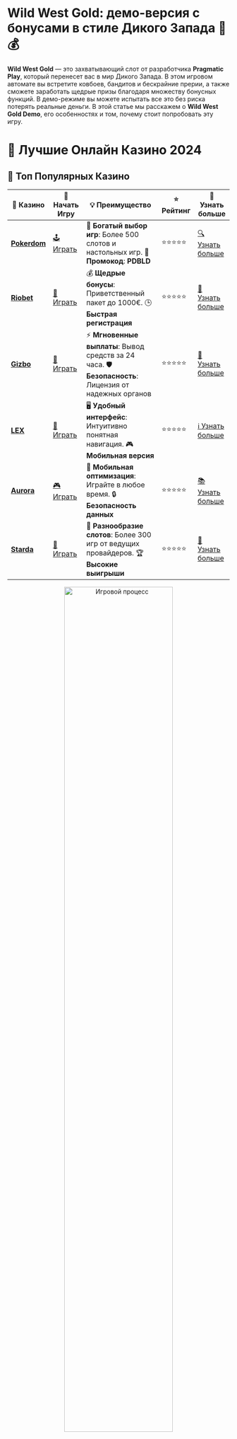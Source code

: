 # **Wild West Gold: демо-версия с бонусами в стиле Дикого Запада 🤠💰**

**Wild West Gold** — это захватывающий слот от разработчика **Pragmatic Play**, который перенесет вас в мир Дикого Запада. В этом игровом автомате вы встретите ковбоев, бандитов и бескрайние прерии, а также сможете заработать щедрые призы благодаря множеству бонусных функций. В демо-режиме вы можете испытать все это без риска потерять реальные деньги. В этой статье мы расскажем о **Wild West Gold Demo**, его особенностях и том, почему стоит попробовать эту игру.

# 🎰 Лучшие Онлайн Казино 2024

## 🌟 Топ Популярных Казино

| 🎲 **Казино** | 🔗 **Начать Игру** | 💡 **Преимущество** | ⭐ **Рейтинг** | 🔗 **Узнать больше** |
|--------------|---------------------|---------------------|----------------|----------------------|
| [**Pokerdom**](https://brandplay.link/4k77v2yx) | [🕹️ Играть](https://brandplay.link/4k77v2yx) | 🎉 **Богатый выбор игр**: Более 500 слотов и настольных игр. 🎁 **Промокод**: **PDBLD** | ⭐⭐⭐⭐⭐ | [🔍 Узнать больше](https://brandplay.link/4k77v2yx) |
| [**Riobet**](https://brandplay.link/7xBLTPyj) | [🎰 Играть](https://brandplay.link/7xBLTPyj) | 💰 **Щедрые бонусы**: Приветственный пакет до 1000€. 🕒 **Быстрая регистрация** | ⭐⭐⭐⭐⭐ | [📖 Узнать больше](https://brandplay.link/7xBLTPyj) |
| [**Gizbo**](https://brandplay.link/bprXw4YV) | [🎲 Играть](https://brandplay.link/bprXw4YV) | ⚡ **Мгновенные выплаты**: Вывод средств за 24 часа. 🛡️ **Безопасность**: Лицензия от надежных органов | ⭐⭐⭐⭐⭐ | [📝 Узнать больше](https://brandplay.link/bprXw4YV) |
| [**LEX**](https://brandplay.link/zW4hdDFV) | [🤑 Играть](https://brandplay.link/zW4hdDFV) | 🖥️ **Удобный интерфейс**: Интуитивно понятная навигация. 🎮 **Мобильная версия** | ⭐⭐⭐⭐⭐ | [ℹ️ Узнать больше](https://brandplay.link/zW4hdDFV) |
| [**Aurora**](https://10trafic-stat2.com/click/668546556bcc6313411604bd/6766/13032/subaccount) | [🎮 Играть](https://10trafic-stat2.com/click/668546556bcc6313411604bd/6766/13032/subaccount) | 📱 **Мобильная оптимизация**: Играйте в любое время. 🔒 **Безопасность данных** | ⭐⭐⭐⭐⭐ | [📚 Узнать больше](https://10trafic-stat2.com/click/668546556bcc6313411604bd/6766/13032/subaccount) |
| [**Starda**](https://brandplay.link/fB7xwRFL) | [🎯 Играть](https://brandplay.link/fB7xwRFL) | 🎰 **Разнообразие слотов**: Более 300 игр от ведущих провайдеров. 🏆 **Высокие выигрыши** | ⭐⭐⭐⭐⭐ | [🔎 Узнать больше](https://brandplay.link/fB7xwRFL) |

<div align="center">
    <img src="https://i.pinimg.com/originals/87/9e/b9/879eb9354dd0699582408b68f2e253b2.gif" alt="Игровой процесс" width="70%">
</div>

## 💎 Лучшие Бонусы и Акции

| 🎲 **Казино** | 🔗 **Начать Игру** | 💡 **Преимущество** | ⭐ **Рейтинг** | 🔗 **Узнать больше** |
|--------------|---------------------|---------------------|----------------|----------------------|
| [**Kometa**](https://brandplay.link/8ZymQJV8) | [🎰 Играть](https://brandplay.link/8ZymQJV8) | 🎁 **Эксклюзивные бонусы**: Регулярные акции и промо. 🔄 **Программы лояльности** | ⭐⭐⭐⭐☆ | [🔍 Узнать больше](https://brandplay.link/8ZymQJV8) |
| [**R7**](https://brandplay.link/bMd3Yjsw) | [🕹️ Играть](https://brandplay.link/bMd3Yjsw) | 🕒 **Круглосуточная поддержка**: Всегда на связи. 💸 **Высокие лимиты** | ⭐⭐⭐⭐☆ | [📖 Узнать больше](https://brandplay.link/bMd3Yjsw) |
| [**7K**](https://brandplay.link/BvQyFShp) | [🎲 Играть](https://brandplay.link/BvQyFShp) | 🌟 **Эксклюзивные бонусы**: Только для VIP игроков. 🎉 **Сезонные акции** | ⭐⭐⭐⭐☆ | [📝 Узнать больше](https://brandplay.link/BvQyFShp) |
| [**Kent**](https://brandplay.link/Fv2WP3js) | [🤑 Играть](https://brandplay.link/Fv2WP3js) | 📈 **Высокий RTP**: Более 98%. 💼 **Профессиональная поддержка** | ⭐⭐⭐⭐☆ | [ℹ️ Узнать больше](https://brandplay.link/Fv2WP3js) |
| [**1Xslots**](https://brandplay.link/hSB1khtr) | [🎮 Играть](https://brandplay.link/hSB1khtr) | 🎉 **Множество акций**: Еженедельные бонусы и турниры. 🛡️ **Безопасность** | ⭐⭐⭐⭐☆ | [📚 Узнать больше](https://brandplay.link/hSB1khtr) |
| [**Gama**](https://brandplay.link/j6NMKsDz) | [🎯 Играть](https://brandplay.link/j6NMKsDz) | 🔍 **Интуитивный интерфейс**: Легкость использования. 🏅 **Престижные турниры** | ⭐⭐⭐⭐☆ | [🔎 Узнать больше](https://brandplay.link/j6NMKsDz) |

<div align="center">
    <img src="https://i.pinimg.com/originals/87/9e/b9/879eb9354dd0699582408b68f2e253b2.gif" alt="Игровой процесс" width="70%">
</div>

## 🚀 Быстрые Выигрыши и Поддержка

| 🎲 **Казино** | 🔗 **Начать Игру** | 💡 **Преимущество** | ⭐ **Рейтинг** | 🔗 **Узнать больше** |
|--------------|---------------------|---------------------|----------------|----------------------|
| [**Onion**](https://brandplay.link/zBGRVpQ9) | [🎰 Играть](https://brandplay.link/zBGRVpQ9) | 🤑 **Низкие ставки**: Идеально для начинающих. 🔄 **Быстрые выводы** | ⭐⭐⭐⭐☆ | [🔍 Узнать больше](https://brandplay.link/zBGRVpQ9) |
| [**Чемпион**](https://temon-gter.cfd/go/lRq?p80412p304504pcc44t17455) | [🕹️ Играть](https://temon-gter.cfd/go/lRq?p80412p304504pcc44t17455) | 🏅 **Лояльная программа**: Награды за активность. 🎁 **Ежемесячные бонусы** | ⭐⭐⭐⭐☆ | [📖 Узнать больше](https://temon-gter.cfd/go/lRq?p80412p304504pcc44t17455) |
| [**Vavada**](https://vavadapartner.pro/?promo=ea5c9275-6854-4505-94fc-95ab18221945-linkb2) | [🎲 Играть](https://vavadapartner.pro/?promo=ea5c9275-6854-4505-94fc-95ab18221945-linkb2) | 🚀 **Быстрая регистрация**: Начните играть мгновенно. 🔐 **Безопасные транзакции** | ⭐⭐⭐⭐☆ | [📝 Узнать больше](https://vavadapartner.pro/?promo=ea5c9275-6854-4505-94fc-95ab18221945-linkb2) |
| [**Friends**](https://gofriends.kim/linkb2) | [🤑 Играть](https://gofriends.kim/linkb2) | 🤝 **Социальные игры**: Играйте с друзьями. 🌐 **Мультиплатформенность** | ⭐⭐⭐⭐☆ | [ℹ️ Узнать больше](https://gofriends.kim/linkb2) |
| [**1WIN**](https://brandplay.link/smXVpBbG) | [🎮 Играть](https://brandplay.link/smXVpBbG) | 🏆 **Спортивные ставки**: Широкий выбор видов спорта. 💵 **Высокие коэффициенты** | ⭐⭐⭐⭐☆ | [📚 Узнать больше](https://brandplay.link/smXVpBbG) |
| [**Drip**](https://drp-ircp01.com/c07e6a3db) | [🎯 Играть](https://drp-ircp01.com/c07e6a3db) | 🌐 **Инновационные игры**: Новейшие игровые технологии. 🛡️ **Высокая безопасность** | ⭐⭐⭐⭐☆ | [🔎 Узнать больше](https://drp-ircp01.com/c07e6a3db) |
| [**JoyCasino**](https://rpc30.call2me.pro/?/ru/registration?apkpop=0&partner=p24970p3291217pc98f) | [🎰 Играть](https://rpc30.call2me.pro/?/ru/registration?apkpop=0&partner=p24970p3291217pc98f) | 🎁 **Приятные бонусы**: Ежедневные акции и подарки. 🕹️ **Разнообразие игр** | ⭐⭐⭐⭐☆ | [🔍 Узнать больше](https://rpc30.call2me.pro/?/ru/registration?apkpop=0&partner=p24970p3291217pc98f) |

<div align="center">
    <img src="https://i.pinimg.com/originals/87/9e/b9/879eb9354dd0699582408b68f2e253b2.gif" alt="Игровой процесс" width="70%">
</div>
---

✨ **Выбирайте лучшее казино для себя и наслаждайтесь игрой! Удачи!** ✨
![Wild West Gold Demo](https://i.pinimg.com/originals/a9/29/6e/a9296ea1cf6a7c20a985e593451f0323.png)

### 1. **Что такое Wild West Gold Demo?** 🎰

**Wild West Gold Demo** — это бесплатная версия популярного слота **Wild West Gold**, где вы можете наслаждаться игрой, не рискуя своими деньгами. Игра предлагает яркую атмосферу Дикого Запада, с его известными героями и захватывающими бонусными функциями. В демо-режиме вы можете испытать все механики игры, не делая реальных ставок.

#### 1.1 **Особенности игры Wild West Gold** 🤠

- **Тема Дикого Запада:** Вы окажетесь в эпицентре приключений на Диком Западе, встретив ковбоев, шерифов и бандитов.
- **Бонусные символы:** Специальные символы, такие как Скаттеры и Вайлды, дают игрокам шанс на дополнительные бонусы и бесплатные вращения.
- **Респины и мультипликаторы:** Игра включает дополнительные раунды с возможностью умножить выигрыши.
- **Простота и удобство:** Слот с понятным управлением и доступной механикой для новичков.

### 2. **Как играть в Wild West Gold Demo?** 🎮

1. Перейдите на сайт онлайн-казино или игрового портала, который предлагает демо-версию **Wild West Gold**.
2. Найдите слот в списке игр и выберите демо-режим.
3. Начните вращать барабаны, используя виртуальные монеты. В демо-версии ставки не требуют реальных денег.
4. Собирайте выигрышные комбинации и активируйте бонусные функции для получения дополнительных вознаграждений.
5. Пробуйте различные стратегии ставок и наслаждайтесь процессом игры.

### 3. **Преимущества игры в Wild West Gold Demo** 🎉

#### 3.1 **Безопасность и отсутствие риска** 🛡️

В демо-версии **Wild West Gold** вы играете с виртуальными монетами, так что не стоит беспокоиться о реальных денежных потерях. Это идеальный способ протестировать слот и насладиться игрой без финансовых рисков.

#### 3.2 **Тренировка и обучение** 📚

**Wild West Gold Demo** — это отличная возможность потренироваться и разобраться в особенностях игры, таких как бонусные раунды, специальные символы и особенности механики слота. Для новичков это отличная тренировка, а опытным игрокам — шанс разобраться в стратегиях.

#### 3.3 **Без ограничений** 🎉

Играйте столько, сколько хотите, и наслаждайтесь процессом, не беспокоясь о времени или деньгах. В демо-режиме все ставки бесплатные, а бонусы активируются без ограничений.

### 4. **Особенности бонусных функций Wild West Gold** 🎯

- **Вайлд (Wild):** Этот символ может заменить все другие символы, кроме Скаттера, чтобы создать выигрышную комбинацию.
- **Скаттер (Scatter):** Три или более Скаттеров запускают бонусный раунд с бесплатными вращениями, где игроки могут выиграть дополнительные множители.
- **Бонусные респины:** Некоторые бонусные раунды предоставляют возможность повторных вращений, что увеличивает шансы на крупные выигрыши.

### 5. **Заключение** 🎯

**Wild West Gold Demo** — это отличный способ познакомиться с игрой и ее бонусами без риска потерять деньги. Яркая тема Дикого Запада, захватывающие бонусные раунды и простота управления делают этот слот доступным как для новичков, так и для опытных игроков. Игра в демо-режиме поможет вам освоить все механики, испытать удачу и выбрать лучшие стратегии для игры.

Не упустите шанс погрузиться в мир Дикого Запада с **Wild West Gold Demo** и потренировать свои игровые навыки! 🎉🤠
